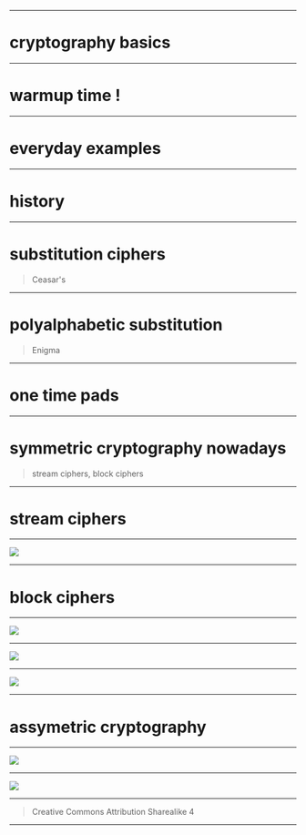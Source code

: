 
---

# cryptography basics

---

# warmup time !

---

# everyday examples

--- 

# history

---

# substitution ciphers
> Ceasar's

---

# polyalphabetic substitution
> Enigma

---

# one time pads

---

# symmetric cryptography nowadays
> stream ciphers, block ciphers

---

# stream ciphers

---

![](../images/wep_rc4.png)

---

# block ciphers

---

![](../images/electronic_codebook.jpg)

--- 

![](../images/win32_3d.gif)

---

![](../images/dpa.jpg)

---

# assymetric cryptography

---

![](../images/alice_and_bob.jpg)

---

![](../images/public_key.jpg)

---


> Creative Commons Attribution Sharealike 4

--- 
